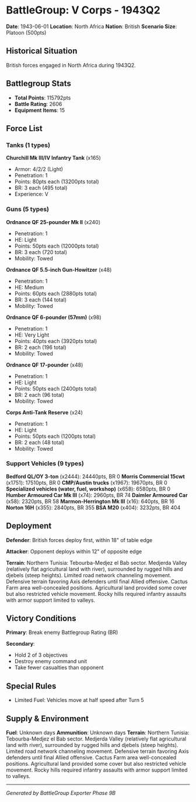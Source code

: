 # BattleGroup: V Corps - 1943Q2

**Date**: 1943-06-01
**Location**: North Africa
**Nation**: British
**Scenario Size**: Platoon (500pts)

## Historical Situation

British forces engaged in North Africa during 1943Q2.

## Battlegroup Stats

- **Total Points**: 115792pts
- **Battle Rating**: 2606
- **Equipment Items**: 15

## Force List

### Tanks (1 types)

**Churchill Mk III/IV Infantry Tank** (x165)
- Armor: 4/2/2 (Light)
- Penetration: 1
- Points: 80pts each (13200pts total)
- BR: 3 each (495 total)
- Experience: V

### Guns (5 types)

**Ordnance QF 25-pounder Mk II** (x240)
- Penetration: 1
- HE: Light
- Points: 50pts each (12000pts total)
- BR: 3 each (720 total)
- Mobility: Towed

**Ordnance QF 5.5-inch Gun-Howitzer** (x48)
- Penetration: 1
- HE: Medium
- Points: 60pts each (2880pts total)
- BR: 3 each (144 total)
- Mobility: Towed

**Ordnance QF 6-pounder (57mm)** (x98)
- Penetration: 1
- HE: Very Light
- Points: 40pts each (3920pts total)
- BR: 2 each (196 total)
- Mobility: Towed

**Ordnance QF 17-pounder** (x48)
- Penetration: 1
- HE: Light
- Points: 50pts each (2400pts total)
- BR: 2 each (96 total)
- Mobility: Towed

**Corps Anti-Tank Reserve** (x24)
- Penetration: 1
- HE: Light
- Points: 50pts each (1200pts total)
- BR: 2 each (48 total)
- Mobility: Towed

### Support Vehicles (9 types)

**Bedford QL/OY 3-ton** (x2444): 24440pts, BR 0
**Morris Commercial 15cwt** (x1751): 17510pts, BR 0
**CMP/Austin trucks** (x1967): 19670pts, BR 0
**Specialized vehicles (water, fuel, workshop)** (x658): 6580pts, BR 0
**Humber Armoured Car Mk III** (x74): 2960pts, BR 74
**Daimler Armoured Car** (x58): 2320pts, BR 58
**Marmon-Herrington Mk III** (x16): 640pts, BR 16
**Norton 16H** (x355): 2840pts, BR 355
**BSA M20** (x404): 3232pts, BR 404

## Deployment

**Defender**: British forces deploy first, within 18" of table edge

**Attacker**: Opponent deploys within 12" of opposite edge

**Terrain**: Northern Tunisia: Tebourba-Medjez el Bab sector. Medjerda Valley (relatively flat agricultural land with river), surrounded by rugged hills and djebels (steep heights). Limited road network channeling movement. Defensive terrain favoring Axis defenders until final Allied offensive. Cactus Farm area well-concealed positions. Agricultural land provided some cover but also restricted vehicle movement. Rocky hills required infantry assaults with armor support limited to valleys.

## Victory Conditions

**Primary**: Break enemy Battlegroup Rating (BR)

**Secondary**:
- Hold 2 of 3 objectives
- Destroy enemy command unit
- Take fewer casualties than opponent

## Special Rules

- Limited Fuel: Vehicles move at half speed after Turn 5

## Supply & Environment

**Fuel**: Unknown days
**Ammunition**: Unknown days
**Terrain**: Northern Tunisia: Tebourba-Medjez el Bab sector. Medjerda Valley (relatively flat agricultural land with river), surrounded by rugged hills and djebels (steep heights). Limited road network channeling movement. Defensive terrain favoring Axis defenders until final Allied offensive. Cactus Farm area well-concealed positions. Agricultural land provided some cover but also restricted vehicle movement. Rocky hills required infantry assaults with armor support limited to valleys.

---

*Generated by BattleGroup Exporter Phase 9B*
